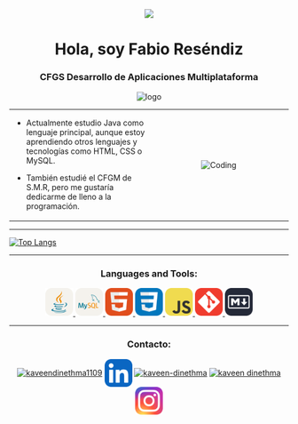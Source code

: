 <p align="center"><picture align="center"><img align="center" src = "https://github.com/7oSkaaa/7oSkaaa/blob/main/Images/about_me.gif?raw=true" width = 50px></picture></p>
<h1 align="center">Hola, soy Fabio Reséndiz</h1>
<h3 align="center">CFGS Desarrollo de Aplicaciones Multiplataforma</h3>
<p align="center"> <img src="https://cdn.icon-icons.com/icons2/2368/PNG/96/github_logo_icon_143772.png" alt="logo" /> </p>

<table align="center">
<tr border="none">
<td width="50%" align="left">
  
- Actualmente estudio Java como lenguaje principal, aunque estoy aprendiendo otros lenguajes y tecnologías como HTML, CSS o MySQL.

- También estudié el CFGM de S.M.R, pero me gustaría dedicarme de lleno a la programación.

</td>
<td width="50%" align="center">

  <img align="center" alt="Coding" width="450" src="https://media1.giphy.com/media/v1.Y2lkPTc5MGI3NjExNG5peng3dXNyZjE0ZWNsams3M3JxdHU2MGs4cGdsNm82MzdrMWMzZSZlcD12MV9pbnRlcm5hbF9naWZfYnlfaWQmY3Q9Zw/26tn33aiTi1jkl6H6/giphy.webp">
  
  </td>
</tr>
</table>

---

[![Top Langs](https://github-readme-stats.vercel.app/api/top-langs/?username=fresver&layout=compact&bg_color=00000000&border_color=30363d&title_color=ffffff&text_color=ffffff&hide_border=false)](https://github.com/anuraghazra/github-readme-stats)

---

<h3 align="center">Languages and Tools:</h3>
<p align="center">
  <a href="https://www.java.com" target="_blank" rel="noreferrer"> 
    <img src="https://github.com/tandpfun/skill-icons/blob/main/icons/Java-Light.svg" alt="java" width="50" height="50"/> 
  </a> 
  <a href="https://www.mysql.com/" target="_blank" rel="noreferrer"> 
    <img src="https://github.com/tandpfun/skill-icons/blob/main/icons/MySQL-Light.svg" alt="mysql" width="50" height="50"/> 
  </a> 
   <a href="https://www.w3.org/html/" target="_blank" rel="noreferrer"> 
    <img src="https://github.com/tandpfun/skill-icons/blob/main/icons/HTML.svg" alt="html5" width="50" height="50"/> 
  </a> 
  <a href="https://www.w3schools.com/css/" target="_blank" rel="noreferrer"> 
    <img src="https://github.com/tandpfun/skill-icons/blob/main/icons/CSS.svg" alt="css3" width="50" height="50"/> 
  </a> 
  <a href="https://developer.mozilla.org/en-US/docs/Web/JavaScript" target="_blank" rel="noreferrer"> 
    <img src="https://github.com/tandpfun/skill-icons/blob/main/icons/JavaScript.svg" alt="javascript" width="50" height="50"/> 
  </a> 
  <a href="https://git-scm.com/" target="_blank" rel="noreferrer"> 
    <img src="https://github.com/tandpfun/skill-icons/blob/main/icons/Git.svg" alt="git" width="50" height="50"/> 
  </a> 
  <a href="https://git-scm.com/" target="_blank" rel="noreferrer"> 
    <img src="https://github.com/tandpfun/skill-icons/blob/main/icons/Markdown-Dark.svg" alt="git" width="50" height="50"/> 
  </a> 
</p>

---

<h3 align="center">Contacto:</h3>
<p align="center">
<a href="https://www.youtube.com/channel/UCJPRbxNjnavUCE1oKtLjwrQ" target="blank"><img align="center" src="https://static-00.iconduck.com/assets.00/youtube-icon-2048x2048-gedp2icy.png" alt="kaveendinethma1109" height="50" width="50" /></a>
<a href="https://linkedin.com/in/kaveendinethma" target="blank"><img align="center" src="https://github.com/tandpfun/skill-icons/blob/main/icons/LinkedIn.svg" alt="kaveendinethma" height="50" width="50" /></a>
<a href="https://stackoverflow.com/users/22345746/kaveen-dinethma" target="blank"><img align="center" src="https://raw.githubusercontent.com/rahuldkjain/github-profile-readme-generator/master/src/images/icons/Social/stack-overflow.svg" alt="kaveen-dinethma" height="50" width="50" /></a>
<a href="https://fb.com/kaveen dinethma" target="blank"><img align="center" src="https://raw.githubusercontent.com/rahuldkjain/github-profile-readme-generator/master/src/images/icons/Social/facebook.svg" alt="kaveen dinethma" height="50" width="50" /></a>
<a href="https://instagram.com/kavee_dineth" target="blank"><img align="center" src="https://github.com/tandpfun/skill-icons/blob/main/icons/Instagram.svg" alt="kavee_dineth" height="50" width="50" /></a>
</p>
